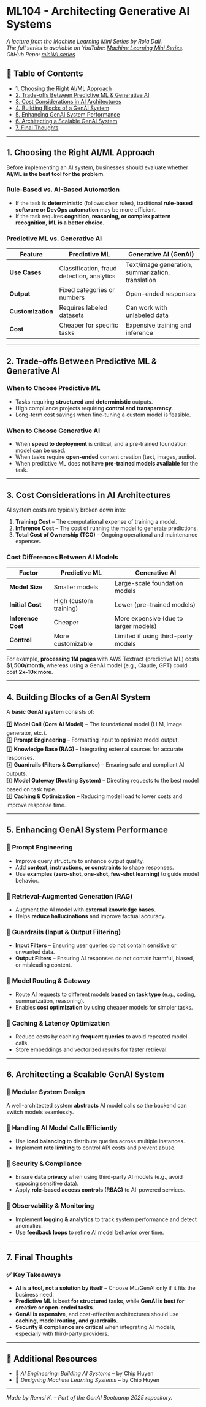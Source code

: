 # ML104 - Architecting Generative AI Systems

*A lecture from the Machine Learning Mini Series by Rola Dali.  
The full series is available on YouTube: [Machine Learning Mini Series](https://youtube.com/playlist?list=PLBOxI5MJQLFs8-8vl_nTRte-gkNQeWsOa&si=3IaNr4OZUnaI9MNt).  
GitHub Repo: [miniMLseries](https://github.com/rdali/miniMLseries)*

## 📌 Table of Contents

- [1. Choosing the Right AI/ML Approach](#1-choosing-the-right-aiml-approach)
- [2. Trade-offs Between Predictive ML & Generative AI](#2-trade-offs-between-predictive-ml--generative-ai)
- [3. Cost Considerations in AI Architectures](#3-cost-considerations-in-ai-architectures)
- [4. Building Blocks of a GenAI System](#4-building-blocks-of-a-genai-system)
- [5. Enhancing GenAI System Performance](#5-enhancing-genai-system-performance)
- [6. Architecting a Scalable GenAI System](#6-architecting-a-scalable-genai-system)
- [7. Final Thoughts](#7-final-thoughts)

---

## 1. Choosing the Right AI/ML Approach

Before implementing an AI system, businesses should evaluate whether **AI/ML is the best tool for the problem**.  

### Rule-Based vs. AI-Based Automation  

- If the task is **deterministic** (follows clear rules), traditional **rule-based software or DevOps automation** may be more efficient.  
- If the task requires **cognition, reasoning, or complex pattern recognition**, **ML is a better choice**.

### Predictive ML vs. Generative AI  

| Feature         | Predictive ML | Generative AI (GenAI) |
|---------------|-------------|---------------------|
| **Use Cases**  | Classification, fraud detection, analytics | Text/image generation, summarization, translation |
| **Output**     | Fixed categories or numbers | Open-ended responses |
| **Customization** | Requires labeled datasets | Can work with unlabeled data |
| **Cost**       | Cheaper for specific tasks | Expensive training and inference |

---

## 2. Trade-offs Between Predictive ML & Generative AI

### When to Choose **Predictive ML**

- Tasks requiring **structured** and **deterministic** outputs.
- High compliance projects requiring **control and transparency**.
- Long-term cost savings when fine-tuning a custom model is feasible.

### When to Choose **Generative AI**

- When **speed to deployment** is critical, and a pre-trained foundation model can be used.
- When tasks require **open-ended** content creation (text, images, audio).
- When predictive ML does not have **pre-trained models available** for the task.

---

## 3. Cost Considerations in AI Architectures

AI system costs are typically broken down into:  

1. **Training Cost** – The computational expense of training a model.  
2. **Inference Cost** – The cost of running the model to generate predictions.  
3. **Total Cost of Ownership (TCO)** – Ongoing operational and maintenance expenses.  

### Cost Differences Between AI Models  

| Factor         | Predictive ML | Generative AI |
|--------------|-------------|-------------|
| **Model Size** | Smaller models | Large-scale foundation models |
| **Initial Cost** | High (custom training) | Lower (pre-trained models) |
| **Inference Cost** | Cheaper | More expensive (due to larger models) |
| **Control** | More customizable | Limited if using third-party models |

For example, **processing 1M pages** with AWS Textract (predictive ML) costs **$1,500/month**, whereas using a GenAI model (e.g., Claude, GPT) could cost **2x-10x more**.

---

## 4. Building Blocks of a GenAI System

A **basic GenAI system** consists of:  

1️⃣ **Model Call (Core AI Model)** – The foundational model (LLM, image generator, etc.).  
2️⃣ **Prompt Engineering** – Formatting input to optimize model output.  
3️⃣ **Knowledge Base (RAG)** – Integrating external sources for accurate responses.  
4️⃣ **Guardrails (Filters & Compliance)** – Ensuring safe and compliant AI outputs.  
5️⃣ **Model Gateway (Routing System)** – Directing requests to the best model based on task type.  
6️⃣ **Caching & Optimization** – Reducing model load to lower costs and improve response time.  

---

## 5. Enhancing GenAI System Performance

### 🔹 **Prompt Engineering**  

- Improve query structure to enhance output quality.  
- Add **context, instructions, or constraints** to shape responses.  
- Use **examples (zero-shot, one-shot, few-shot learning)** to guide model behavior.  

### 🔹 **Retrieval-Augmented Generation (RAG)**  

- Augment the AI model with **external knowledge bases**.  
- Helps **reduce hallucinations** and improve factual accuracy.  

### 🔹 **Guardrails (Input & Output Filtering)**  

- **Input Filters** – Ensuring user queries do not contain sensitive or unwanted data.  
- **Output Filters** – Ensuring AI responses do not contain harmful, biased, or misleading content.  

### 🔹 **Model Routing & Gateway**  

- Route AI requests to different models **based on task type** (e.g., coding, summarization, reasoning).  
- Enables **cost optimization** by using cheaper models for simpler tasks.  

### 🔹 **Caching & Latency Optimization**  

- Reduce costs by caching **frequent queries** to avoid repeated model calls.  
- Store embeddings and vectorized results for faster retrieval.

---

## 6. Architecting a Scalable GenAI System

### 🔹 **Modular System Design**

A well-architected system **abstracts** AI model calls so the backend can switch models seamlessly.

### 🔹 **Handling AI Model Calls Efficiently**

- Use **load balancing** to distribute queries across multiple instances.  
- Implement **rate limiting** to control API costs and prevent abuse.  

### 🔹 **Security & Compliance**

- Ensure **data privacy** when using third-party AI models (e.g., avoid exposing sensitive data).  
- Apply **role-based access controls (RBAC)** to AI-powered services.  

### 🔹 **Observability & Monitoring**

- Implement **logging & analytics** to track system performance and detect anomalies.  
- Use **feedback loops** to refine AI model behavior over time.  

---

## 7. Final Thoughts

### ✅ **Key Takeaways**

- **AI is a tool, not a solution by itself** – Choose ML/GenAI only if it fits the business need.  
- **Predictive ML is best for structured tasks**, while **GenAI is best for creative or open-ended tasks**.  
- **GenAI is expensive**, and cost-effective architectures should use **caching, model routing, and guardrails**.  
- **Security & compliance are critical** when integrating AI models, especially with third-party providers.  

---

## 🔗 Additional Resources

- 📖 *AI Engineering: Building AI Systems* – by Chip Huyen  
- 📖 *Designing Machine Learning Systems* – by Chip Huyen  

---
*Made by Ramsi K. – Part of the GenAI Bootcamp 2025 repository.*
